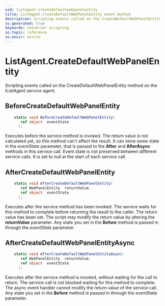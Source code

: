 ```yaml
---
uid: listagent-createdefaultwebpanelentity
title: ListAgent.CreateDefaultWebPanelEntity event method
description: Scripting events called on the CreateDefaultWebPanelEntity method on the ListAgent service agent.
so.generated: true
keywords: netserver scripting
so.topic: reference
so.envir: onsite
---
```

# ListAgent.CreateDefaultWebPanelEntity

Scripting events called on the <see cref='M:IListAgent.CreateDefaultWebPanelEntity'>CreateDefaultWebPanelEntity</see> method on the <see cref='IListAgent'>IListAgent</see>  service agent.

## BeforeCreateDefaultWebPanelEntity
```cs
    static void BeforeCreateDefaultWebPanelEntity(
       ref object  eventState
      );
```
Executes before the service method is invoked.
The return value is not calculated yet, so this method can't affect the result.
It can store some state in the *eventState* parameter, that is passed to the **After** and **AfterAsync** methods in this service call.
Event state is not preserved between different service calls. It is set to null at the start of each service call.
## AfterCreateDefaultWebPanelEntity
```cs
    static void AfterCreateDefaultWebPanelEntity(
       ref WebPanelEntity  returnValue,
       ref object  eventState
      );
```
Executes after the service method has been invoked. The service waits for this method to complete before returning the result to the caller.
The return value has been set. The script may modify the return value by altering the **returnValue** parameter.
Any state you set in the **Before** method is passed in through the *eventState* parameter.
## AfterCreateDefaultWebPanelEntityAsync
```cs
    static void AfterCreateDefaultWebPanelEntityAsync(
       ref WebPanelEntity  returnValue,
       ref object  eventState
      );
```
Executes after the service method is invoked, without waiting for the call to return.
The service call is not blocked waiting for this method to complete.
The async event handler cannot modify the return value of the service call.
Any state you set in the **Before** method is passed in through the *eventState* parameter.

